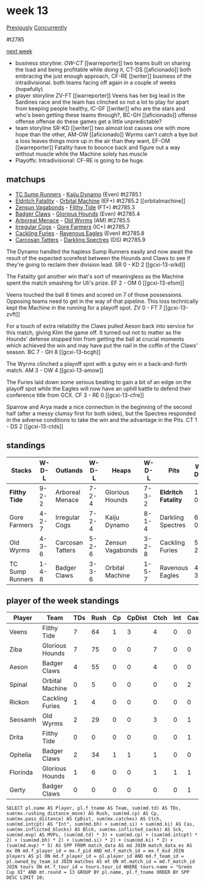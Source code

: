 # week 13

[Previously](week12)
[Concurrently](../ogiii/week08)

#t2785

[next week](week14)

* business storyline: *OW-CT* [[warreporter]] two teams built on sharing the load and being profitable while doing it, CT-DS [[aficionado]] both embracing the just enough approach, CF-RE [[writer]] business of the intradivisional. both teams facing off again in a couple of weeks (hopefully)
* player storyline  ZV-FT [[warreporter]] Veens has her big lead in the Sardines race and the team has clinched so not a lot to play for apart from keeping people healthy, IC-GF [[writer]] who are the stars and who's been getting these teams through?, BC-GH [[aficionado]] offense offense offense do these games get a little unpredictable?
* team storyline SR-KD [[writer]] two almost lost causes one with more hope than the other, AM-OW [[aficionado]] Wyrms can't catch a bye but a loss leaves things more up in the air than they want, EF-OM [[warreporter]] Fatality have to bounce back and figure out a way without muscle while the Machine solely has muscle
* Playoffs: Intradivisional: CF-RE is going to be huge.


## matchups

* [TC Sump Runners](../../teams/sumprunners) - [Kaiju Dynamo](../../teams/kaijudynamo) (Even) #t2785.1
* [Eldritch Fatality](../../teams/eldritchfatality) - [Orbital Machine](../../teams/orbitalmachine) (EF+) #t2785.2 [[orbitalmachine]]
* [Zensun Vagabonds](../../teams/zensunvagabonds) - [Filthy Tide](../../teams/filthytide) (FT+) #t2785.3
* [Badger Claws](../../teams/badgerclaws) - [Glorious Hounds](../../teams/glorioushounds) (Even) #t2785.4
* [Arboreal Menace](../../teams/arborealmenace) - [Old Wyrms](../../teams/oldwyrms) (AM) #t2785.5
* [Irregular Cogs](../../teams/irregularcogs) - [Gore Farmers](../../teams/gorefarmers) (IC+) #t2785.7
* [Cackling Furies](../../teams/cacklingfuries) - [Ravenous Eagles](../../teams/ravenouseagles) (Even) #t2785.8
* [Carcosan Tatters](../../teams/carcosantatters) - [Darkling Spectres](../../teams/darklingspectres) (DS) #t2785.9

The Dynamo handled the hapless Sump Runners easily and now await the result of the expected scorefest between the Hounds and Claws to see if they're going to reclaim their division lead. SR 0 - KD 2 [[gcxi-13-srkd]]

The Fatality got another win that's sort of meaningless as the Machine spent the match smashing for Uli's prize. EF 2 - OM 0 [[gcxi-13-efom]]

Veens touched the ball 8 times and scored on 7 of those possessions. Opposing teams need to get in the way of that pipeline. This loss technically kept the Machine in the running for a playoff spot. ZV 0 - FT 7 [[gcxi-13-zvft]]

For a touch of extra reliability the Claws pulled Aeson back into service for this match, giving Klim the game off. It turned out not to matter as the Hounds' defense stopped him from getting the ball at crucial moments which achieved the win and may have put the nail in the coffin of the Claws' season. BC 7 - GH 8 [[gcxi-13-bcgh]]

The Wyrms clinched a playoff spot with a gutsy win in a back-and-forth match. AM 3 - OW 4 [[gcxi-13-amow]]

The Furies laid down some serious beating to gain a bit of an edge on the playoff spot while the Eagles will now have an uphill battle to defend their conference title from GCX. CF 3 - RE 0 [[gcxi-13-cfre]]

Sparrow and Arya made a nice connection in the beginning of the second half (after a messy clumsy first for both sides), but the Spectres responded in the adverse conditions to take the win and the advantage in the Pits. CT 1 - DS 2 [[gcxi-13-ctds]]

## standings

| Stacks | W-D-L | Outlands | W-D-L | Heaps | W-D-L | Pits | W-D-L |
|-------|-----|--|--|------|------|--|--|
| **Filthy Tide** | 9-2-2 | Arboreal Menace | 7-2-4 | Glorious Hounds | 7-3-2 | **Eldritch Fatality** | 11-0-2 |
| Gore Farmers | 4-2-7 | Irregular Cogs | 7-2-4 | Kaiju Dynamo | 8-1-4 | Darkling Spectres | 6-0-7 |
| Old Wyrms | 4-3-6 | Carcosan Tatters | 5-2-6 | Zensun Vagabonds | 3-2-8 | Cackling Furies | 5-2-6 |
| TC Sump Runners | 1-4-8 | Badger Claws | 3-3-6 | Orbital Machine | 1-5-7 | Ravenous Eagles | 4-3-6 |


## player of the week standings

| Player    | Team              | TDs  | Rush | Cp   | CpDist | Ctch | Int  | Cas  | Blck | Sck  | MVP  | SPP  |
|-----------|-------------------|------|------|------|--------|------|------|------|------|------|------|------|
| Veens    | Filthy Tide     |    7 |   64 |    1 |      3 |    4 |    0 |    0 |    0 |    0 |    0 |   22 |
| Ziba     | Glorious Hounds |    7 |   75 |    0 |      0 |    7 |    0 |    0 |    1 |    0 |    0 |   21 |
| Aeson    | Badger Claws    |    4 |   55 |    0 |      0 |    4 |    0 |    0 |    1 |    0 |    0 |   12 |
| Spinal   | Orbital Machine |    0 |    5 |    0 |      0 |    0 |    0 |    2 |    4 |    2 |    1 |    9 |
| Rickon   | Cackling Furies |    1 |    4 |    0 |      0 |    0 |    0 |    0 |    0 |    0 |    1 |    8 |
| Seosamh  | Old Wyrms       |    2 |   29 |    0 |      0 |    3 |    0 |    1 |    4 |    0 |    0 |    8 |
| Drita    | Filthy Tide     |    0 |    0 |    0 |      0 |    0 |    0 |    1 |    6 |    0 |    1 |    7 |
| Ophelia  | Badger Claws    |    2 |   34 |    1 |      1 |    1 |    0 |    0 |    0 |    0 |    0 |    7 |
| Florinda | Glorious Hounds |    1 |    6 |    0 |      0 |    1 |    1 |    1 |   13 |    0 |    0 |    7 |
| Gerty    | Badger Claws    |    0 |    0 |    0 |      0 |    0 |    0 |    1 |    4 |    1 |    1 |    7 |


```
SELECT pl.name AS Player, pl.f_tname AS Team, sum(md.td) AS TDs, sum(mx.rushing_distance_move) AS Rush, sum(md.cp) AS Cp,	sum(mx.pass_distance) AS CpDist, sum(mx.catches) AS Ctch, sum(md.intcpt) AS "Int", sum(md.bh) + sum(md.si) + sum(md.ki) AS Cas, sum(mx.inflicted_blocks) AS Blck, sum(mx.inflicted_sacks) AS Sck, sum(md.mvp) AS MVPs, (sum(md.td) * 3) + sum(md.cp) + (sum(md.intcpt) * 2) + (sum(md.bh) * 2) + (sum(md.si) * 2) + (sum(md.ki) * 2) + (sum(md.mvp) * 5) AS SPP FROM match_data AS md JOIN match_data_es AS mx ON md.f_player_id = mx.f_pid AND md.f_match_id = mx.f_mid JOIN players AS pl ON md.f_player_id = pl.player_id AND md.f_team_id = pl.owned_by_team_id JOIN matches AS mt ON mt.match_id = md.f_match_id JOIN tours ON mt.f_tour_id = tours.tour_id WHERE tours.name = "Green Cup XI" AND mt.round = 13 GROUP BY pl.name, pl.f_tname ORDER BY SPP DESC LIMIT 10;
```
